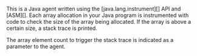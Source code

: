 This is a Java agent written using the [java.lang.instrument][] API and
[ASM][]. Each array allocation in your Java program is instrumented with code to check the size of the array being allocated.  If the array is above a certain size, a stack trace is printed.

The array element count to trigger the stack trace is indicated as a parameter to the agent.
